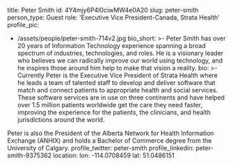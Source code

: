 title: Peter Smith
id: 4Y4mjy6P4I0ciwMW4e0A20
slug: peter-smith
person_type: Guest
role: 'Executive Vice President-Canada, Strata Health'
profile_pic:
  - /assets/people/peter-smith-714v2.jpg
bio_short: >-
  Peter Smith has over 20 years of Information Technology experience spanning a
  broad spectrum of industries, technologies, and roles. He is a visionary
  leader who believes we can radically improve our world using technology, and
  he inspires those around him help to make that vision a reality.
bio: >-
  Currently Peter is the Executive Vice President of Strata Health where he
  leads a team of talented staff to develop and deliver software that match and
  connect patients to appropriate health and social services. These software
  services are in use on three continents and have helped over 1.5 million
  patients worldwide get the care they need faster, improving the experience for
  the patients, the clinicians, and health jurisdictions around the world.


  Peter is also the President of the Alberta Network for Health Information
  Exchange (ANHIX) and holds a Bachelor of Commerce degree from the University
  of Calgary.
profile_twitter: peter-smith
profile_linkedin: peter-smith-9375362
location:
  lon: -114.0708459
  lat: 51.0486151
